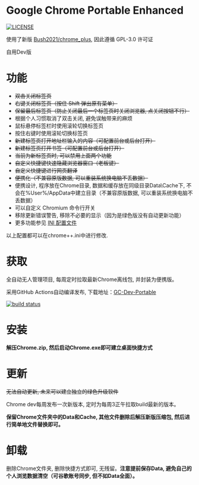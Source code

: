 # Google Chrome Portable Enhanced

[![LICENSE](https://img.shields.io/badge/License-GPL--3.0--only-blue.svg?style=for-the-badge&logo=github "LICENSE")](https://github.com/KingLou4329/GC-Dev-Portable/blob/main/LICENSE)

使用了新版 [Bush2021/chrome_plus](https://github.com/Bush2021/chrome_plus), 因此遵循 GPL-3.0 许可证

自用Dev版

# 功能

- ~~双击关闭标签页~~
- ~~右键关闭标签页（按住 Shift 弹出原有菜单）~~
- ~~保留最后标签页（防止关闭最后一个标签页时关闭浏览器, 点关闭按钮不行）~~
- 根据个人习惯取消了双击关闭, 避免误触带来的麻烦
- 鼠标悬停标签栏时使用滚轮切换标签页
- 按住右键时使用滚轮切换标签页
- ~~新建标签页打开地址栏输入的内容（可配置前台或后台打开）~~
- ~~新建标签页打开书签（可配置前台或后台打开）~~
- ~~当前为新标签页时, 可以禁用上面两个功能~~
- ~~自定义快捷键快速隐藏浏览器窗口（老板键）~~
- ~~自定义快捷键进行网页翻译~~
- ~~便携化（不兼容原版数据, 可以重装系统换电脑不丢数据）~~
- 便携设计, 程序放在Chrome目录, 数据和缓存放在同级目录Data\Cache下, 不会在%User%/AppData中建立目录（不兼容原版数据, 可以重装系统换电脑不丢数据）
- 可以自定义 Chromium 命令行开关
- 移除更新错误警告, 移除不必要的显示（因为是绿色版没有自动更新功能）
- 更多功能参见 [INI 配置文件](https://github.com/Bush2021/chrome_plus/blob/main/src/chrome%2B%2B.ini)

以上配置都可以在chrome++.ini中进行修改.

# 获取

全自动无人管理项目, 每周定时拉取最新Chrome离线包, 并封装为便携版。

采用GitHub Actions自动编译发布, 下载地址：[GC-Dev-Portable](https://nightly.link/KingLou4329/GC-Dev-Portable/workflows/build/main)

[![build status](https://github.com/KingLou4329/GC-Dev-Portable/actions/workflows/build.yml/badge.svg)](https://github.com/KingLou4329/GC-Dev-Portable/actions/workflows/build.yml)

# 安装

**解压Chrome.zip, 然后启动Chrome.exe即可建立桌面快捷方式**

# 更新

~~无法自动更新, 未来可以建立独立的绿色升级软件~~

Chrome dev每周发布一次新版本, 定时为每周3正午拉取build最新的版本。

**保留Chrome文件夹中的Data和Cache, 其他文件删除后解压新版压缩包, 然后进行简单地文件替换即可。**

# 卸载

删除Chrome文件夹, 删除快捷方式即可, 无残留。**注意提前保存Data, 避免自己的个人浏览数据清空（可谷歌账号同步, 但不如Data全面）。**
